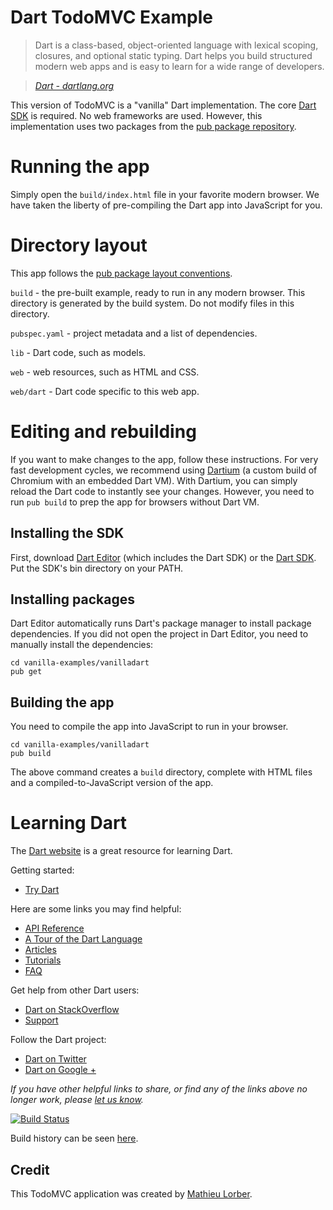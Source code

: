 # Dart TodoMVC Example

> Dart is a class-based, object-oriented language with lexical scoping,
> closures, and optional static typing. Dart helps you build structured modern
> web apps and is easy to learn for a wide range of developers.

> _[Dart - dartlang.org][dart]_

This version of TodoMVC is a "vanilla" Dart implementation. The
core [Dart SDK][sdk] is required. No web frameworks are used. However,
this implementation uses two packages from the [pub package repository][pub].

# Running the app

Simply open the `build/index.html` file in your favorite modern browser. We
have taken the liberty of pre-compiling the Dart app into JavaScript for you.

# Directory layout

This app follows the [pub package layout conventions][pkglayout].

`build` - the pre-built example, ready to run in any modern browser. This
  directory is generated by the build system. Do not modify files in this
  directory.

`pubspec.yaml` - project metadata and a list of dependencies.

`lib` - Dart code, such as models.

`web` - web resources, such as HTML and CSS.

`web/dart` - Dart code specific to this web app.

# Editing and rebuilding

If you want to make changes to the app, follow these instructions. For very
fast development cycles, we recommend using [Dartium][] (a
custom build of Chromium with an embedded Dart VM). With Dartium, you can
simply reload the Dart code to instantly see your changes. However, you
need to run `pub build` to prep the app for browsers without Dart VM.

## Installing the SDK

First, download [Dart Editor][editor] (which includes the Dart SDK)
or the [Dart SDK][sdk]. Put the SDK's bin directory on your PATH.

## Installing packages

Dart Editor automatically runs Dart's package manager to install
package dependencies. If you did not open the project in Dart Editor,
you need to manually install the dependencies:

```
cd vanilla-examples/vanilladart
pub get
```

## Building the app

You need to compile the app into JavaScript to run in your browser.

```
cd vanilla-examples/vanilladart
pub build
```

The above command creates a `build` directory, complete with HTML files
and a compiled-to-JavaScript version of the app.

# Learning Dart

The [Dart website][dart] is a great resource for learning
Dart.

Getting started:

* [Try Dart](https://www.dartlang.org/codelabs/darrrt/)

Here are some links you may find helpful:

* [API Reference](https://api.dartlang.org/)
* [A Tour of the Dart Language][langtour]
* [Articles](http://www.dartlang.org/articles)
* [Tutorials](http://www.dartlang.org/docs/tutorials)
* [FAQ](http://www.dartlang.org/support/faq.html)

Get help from other Dart users:

* [Dart on StackOverflow](http://stackoverflow.com/questions/tagged/dart)
* [Support](https://www.dartlang.org/support/)

Follow the Dart project:

* [Dart on Twitter](http://twitter.com/dart_lang)
* [Dart on Google +](https://plus.google.com/+dartlang/posts)

_If you have other helpful links to share, or find any of the links above no
longer work, please [let us know](https://github.com/tastejs/todomvc/issues)._

[![Build Status](https://drone.io/mlorber/todomvc-dart/status.png)][buildstatus]

Build history can be seen [here][builds].


## Credit

This TodoMVC application was created by [Mathieu Lorber](http://mlorber.net).

[langtour]: http://www.dartlang.org/docs/dart-up-and-running/contents/ch02.html
[dart]: https://www.dartlang.org
[builds]: https://drone.io/mlorber/todomvc-dart
[buildstatus]: https://drone.io/mlorber/todomvc-dart/latest
[sdk]: https://www.dartlang.org/tools/sdk/
[pub]: http://pub.dartlang.org
[editor]: https://www.dartlang.org/tools/editor/
[pkglayout]: http://pub.dartlang.org/doc/package-layout.html
[Dartium]: https://www.dartlang.org/tools/dartium/